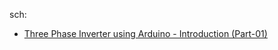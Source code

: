 sch: 

- [Three Phase Inverter using Arduino - Introduction (Part-01)](https://youtu.be/s9n_qLifcE0)
